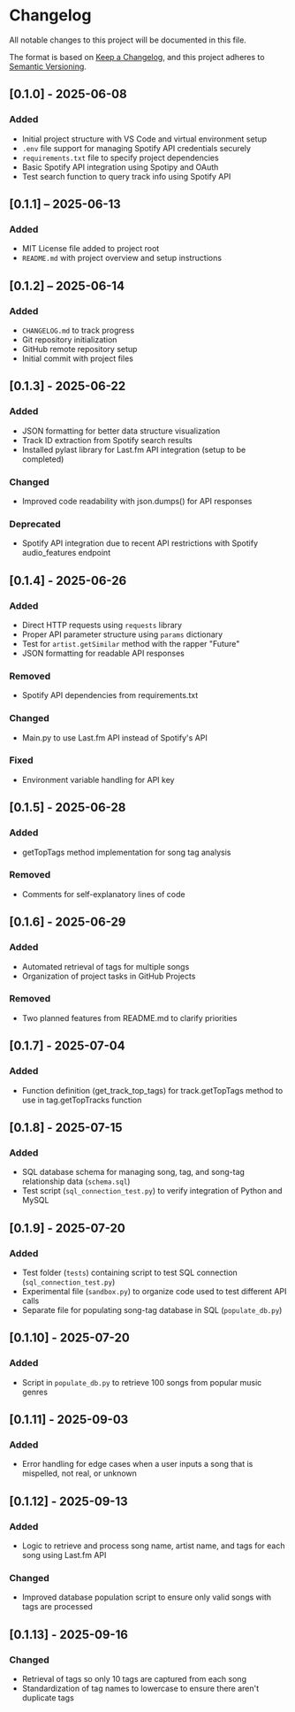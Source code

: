 # Changelog
All notable changes to this project will be documented in this file.

The format is based on [Keep a Changelog](https://keepachangelog.com/en/1.0.0/), and this project adheres to [Semantic Versioning](https://semver.org/).

## [0.1.0] - 2025-06-08
### Added
- Initial project structure with VS Code and virtual environment setup
- `.env` file support for managing Spotify API credentials securely
- `requirements.txt` file to specify project dependencies
- Basic Spotify API integration using Spotipy and OAuth
- Test search function to query track info using Spotify API

## [0.1.1] – 2025-06-13
### Added
- MIT License file added to project root
- `README.md` with project overview and setup instructions

## [0.1.2] – 2025-06-14
### Added
- `CHANGELOG.md` to track progress
- Git repository initialization
- GitHub remote repository setup
- Initial commit with project files

## [0.1.3] - 2025-06-22
### Added
- JSON formatting for better data structure visualization
- Track ID extraction from Spotify search results
- Installed pylast library for Last.fm API integration (setup to be completed)

### Changed
- Improved code readability with json.dumps() for API responses

### Deprecated
- Spotify API integration due to recent API restrictions with Spotify audio_features endpoint

## [0.1.4] - 2025-06-26
### Added
- Direct HTTP requests using `requests` library
- Proper API parameter structure using `params` dictionary
- Test for `artist.getSimilar` method with the rapper "Future"
- JSON formatting for readable API responses

### Removed
- Spotify API dependencies from requirements.txt

### Changed
- Main.py to use Last.fm API instead of Spotify's API

### Fixed
- Environment variable handling for API key

## [0.1.5] - 2025-06-28
### Added
- getTopTags method implementation for song tag analysis

### Removed
- Comments for self-explanatory lines of code

## [0.1.6] - 2025-06-29
### Added
- Automated retrieval of tags for multiple songs
- Organization of project tasks in GitHub Projects

### Removed
- Two planned features from README.md to clarify priorities

## [0.1.7] - 2025-07-04
### Added
- Function definition (get_track_top_tags) for track.getTopTags method to use in tag.getTopTracks function

## [0.1.8] - 2025-07-15
### Added
- SQL database schema for managing song, tag, and song-tag relationship data (`schema.sql`)
- Test script (`sql_connection_test.py`) to verify integration of Python and MySQL

## [0.1.9] - 2025-07-20
### Added
- Test folder (`tests`) containing script to test SQL connection (`sql_connection_test.py`)
- Experimental file (`sandbox.py`) to organize code used to test different API calls
- Separate file for populating song-tag database in SQL (`populate_db.py`)

## [0.1.10] - 2025-07-20
### Added
- Script in `populate_db.py` to retrieve 100 songs from popular music genres

## [0.1.11] - 2025-09-03
### Added
- Error handling for edge cases when a user inputs a song that is mispelled, not real, or unknown

## [0.1.12] - 2025-09-13
### Added
- Logic to retrieve and process song name, artist name, and tags for each song using Last.fm API

### Changed
- Improved database population script to ensure only valid songs with tags are processed

## [0.1.13] - 2025-09-16
### Changed
- Retrieval of tags so only 10 tags are captured from each song
- Standardization of tag names to lowercase to ensure there aren't duplicate tags
